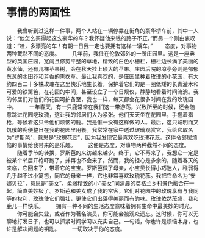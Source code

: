 # 事情的两面性
　　我曾听到过这样一件事，两个人站在一辆停靠在街角的豪华桥车前，其中一人说：“他怎么买得起这么豪华的车？我怀疑他来钱的路子不正。”而另一个则由衷叹道：“哇，多漂亮的车！有朝一日我一定也要拥有这样一辆车。” 
　　态度，对事物两种截然不同的态度。 
　　几年前，我住在伦敦郊外的一所庄园里。这是一座典型的英国庄园，宽阔且修剪平整的草地，精致的白色小栅栏，栅栏边长满了美丽的黄水仙，还有几棵苹果树，会在秋天挂上硕大的苹果。庄园后院的凉亭旁则是郁郁葱葱的水田芥和芳香的熏衣草。最让我喜欢的，是庄园里种着玫瑰的小花园，有大约四百二十多株玫瑰在这里快乐地生长着，保护着它们的是一圈低矮的长青灌木和可爱的铁篱笆，在花园的中间，甚至设立了一个日规仪，静静地看着时间流淌。我的邻居们对他们的花园呵护备至，我也一样，每天都会花很多时间在我的玫瑰园中。 
　　一年春天，有一只鹿常常在我们这一带游荡，兴致所至的时候，还会随意跳进花园吃玫瑰，这让我的邻居们大为紧张。他们天天坐在花园里，手握着猎枪，等候着这只令他们烦恼的鹿。我是惟一没有这样做的人。最后，这只聪明而又饥俄的鹿便整日在我的花园里用餐。我常常在家中透过玻璃观赏它，我给它取名为“罗斯芭”，意思是“玫瑰花蕊”，因为我发现它最喜欢吃玫瑰花蕊。这件令邻居烦恼的事情给我带来的是乐趣。 
　　这便是态度，对事物两种截然不同的态度。 
　　随着季节的转换，罗斯芭的来访越来越少。终于，它不再来了，我想它一定是被某个邻居开枪吓跑了，并再也不会来了。然而，我的担心是多余的，随着春天的来临，它回来了，带着它的宝宝。罗斯芭做了母亲，小宝贝长得小巧迷人，稚弱得几乎越不过小篱笆，同它的母亲一样，它也非常喜欢玫瑰花蕊。我把它命名为“安娜贝拉”，意思是“美女”，柔弱精致的小“美女”同清晨的英格兰乡村景色融合在一起，简直美妙极了。罗斯芭和美女成了我的常客，它们对花园中的玫瑰享有与我同等的权利，玫瑰使它们强壮，更使它们出落得美丽而有韵味。玫瑰依然茂盛，我和鹿儿一样快乐。 
　　拥有一种不同的生活态度意味着拥有生命中最美妙的时光。 
　　你可能会失业，或者作为著名演员，你可能会被观众遗忘。这时候，你可以无聊地打发日子，也可以抓紧时间学习以充实自己。一句话，你也许是烦恼本身，也许是解决问题的钥匙。 
　　一切取决于你的态度。
 